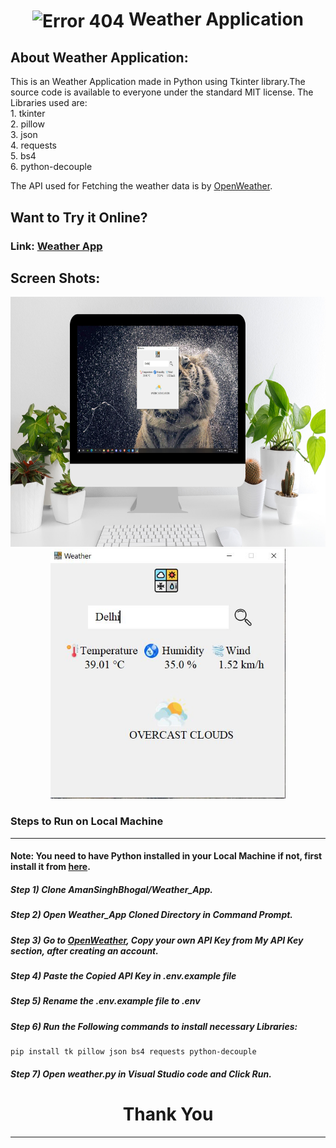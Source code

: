 <div align="center">
  <h1 align="center"><img align="center" src="weather-news.ico" alt="Error 404" height="80"> Weather Application</h1>
</div>

## About Weather Application:
This is an Weather Application made in Python using Tkinter library.The source code is available to everyone under the standard MIT license. The Libraries used are:<br>
    1. tkinter<br>
    2. pillow<br>
    3. json<br>
    4. requests<br>
    5. bs4<br>
    6. python-decouple<br>

The API used for Fetching the weather data is by <a href="https://openweathermap.org/api/one-call-3">OpenWeather</a>.

## Want to Try it Online?
### Link: <a href="https://replit.com/@Aman-SinghSing4/WeatherApp#weather.py">Weather App</a>

## Screen Shots:
<div align="center">
  <img src="./images/S1.JPG" height="400"  alt="S1">
</div>
<div align="center">
  <img src="./images/S2.JPG" height="400"  alt="S2">
</div>

### Steps to Run on Local Machine

***

#### Note: You need to have Python installed in your Local Machine if not, first install it from <a href="https://www.python.org/downloads/windows/">here</a>.
##### Step 1) Clone AmanSinghBhogal/Weather_App.
##### Step 2) Open Weather_App Cloned Directory in Command Prompt.
##### Step 3) Go to <a href="https://openweathermap.org/api/one-call-3">OpenWeather</a>, Copy your own API Key from My API Key section, after creating an account.
##### Step 4) Paste the Copied API Key in .env.example file
##### Step 5) Rename the .env.example file to .env
##### Step 6) Run the Following commands to install necessary Libraries:
```
pip install tk pillow json bs4 requests python-decouple
```
##### Step 7) Open weather.py in Visual Studio code and Click Run.


<h1 align="center">Thank You</h1>

***